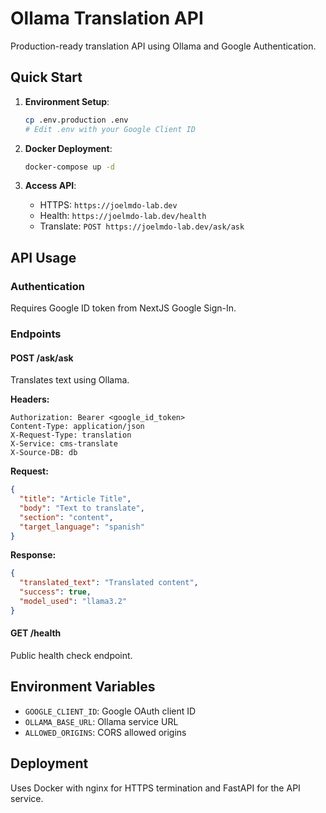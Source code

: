 # Ollama Translation API

Production-ready translation API using Ollama and Google Authentication.

## Quick Start

1. **Environment Setup**:

   ```bash
   cp .env.production .env
   # Edit .env with your Google Client ID
   ```

2. **Docker Deployment**:

   ```bash
   docker-compose up -d
   ```

3. **Access API**:
   - HTTPS: `https://joelmdo-lab.dev`
   - Health: `https://joelmdo-lab.dev/health`
   - Translate: `POST https://joelmdo-lab.dev/ask/ask`

## API Usage

### Authentication

Requires Google ID token from NextJS Google Sign-In.

### Endpoints

#### POST /ask/ask

Translates text using Ollama.

**Headers:**

```
Authorization: Bearer <google_id_token>
Content-Type: application/json
X-Request-Type: translation
X-Service: cms-translate
X-Source-DB: db
```

**Request:**

```json
{
  "title": "Article Title",
  "body": "Text to translate",
  "section": "content",
  "target_language": "spanish"
}
```

**Response:**

```json
{
  "translated_text": "Translated content",
  "success": true,
  "model_used": "llama3.2"
}
```

#### GET /health

Public health check endpoint.

## Environment Variables

- `GOOGLE_CLIENT_ID`: Google OAuth client ID
- `OLLAMA_BASE_URL`: Ollama service URL
- `ALLOWED_ORIGINS`: CORS allowed origins

## Deployment

Uses Docker with nginx for HTTPS termination and FastAPI for the API service.
